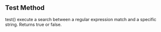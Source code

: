 ## Test Method

test() execute a search between a regular expression match and a specific string. Returns true or false.
